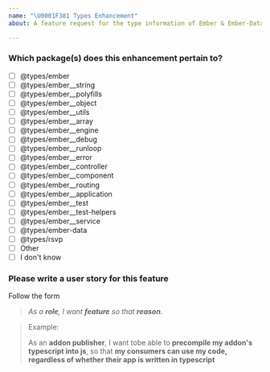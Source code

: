 ```yaml
---
name: "\U0001F381 Types Enhancement"
about: A feature request for the type information of Ember & Ember-Data

---
```


<!-- This template is for enhancements relating to Ember.js type information.
     Please fill out all of the required information below -->

### Which package(s) does this enhancement pertain to?
  - [ ] @types/ember
  - [ ] @types/ember__string
  - [ ] @types/ember__polyfills
  - [ ] @types/ember__object
  - [ ] @types/ember__utils
  - [ ] @types/ember__array
  - [ ] @types/ember__engine
  - [ ] @types/ember__debug
  - [ ] @types/ember__runloop
  - [ ] @types/ember__error
  - [ ] @types/ember__controller
  - [ ] @types/ember__component
  - [ ] @types/ember__routing
  - [ ] @types/ember__application
  - [ ] @types/ember__test
  - [ ] @types/ember__test-helpers
  - [ ] @types/ember__service
  - [ ] @types/ember-data
  - [ ] @types/rsvp
  - [ ] Other
  - [ ] I don't know

### Please write a user story for this feature

Follow the form

> *As a **role**, I want **feature** so that **reason**.*

> Example:
>
> As an **addon publisher**, I want tobe able to **precompile my addon's typescript into js**, so that **my consumers can use my code, regardless of whether their app is written in typescript**
